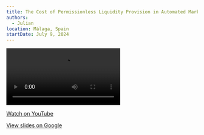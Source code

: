 ```yaml
---
title: The Cost of Permissionless Liquidity Provision in Automated Market Makers
authors:
  - Julian
location: Málaga, Spain
startDate: July 9, 2024
---
```


<video src="https://youtu.be/JZRlMmyysRM"></video>

[Watch on YouTube](https://youtu.be/JZRlMmyysRM)

[View slides on Google](https://docs.google.com/presentation/d/1DQ48DpxdtbDctMiBAaJRdQgsHmm8Q-eLuEl_0er0VxM/view)

